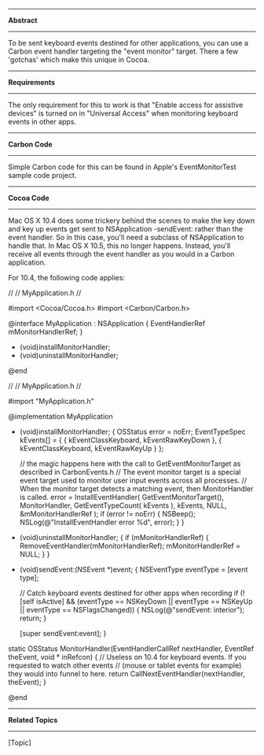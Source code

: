 ----
**Abstract**

----
To be sent keyboard events destined for other applications, you can use a Carbon event handler targeting the "event monitor" target. There a few 'gotchas' which make this unique in Cocoa.


----
**Requirements**

----
The only requirement for this to work is that "Enable access for assistive devices" is turned on in "Universal Access" when monitoring keyboard events in other apps.


----
**Carbon Code**

----
Simple Carbon code for this can be found in Apple's EventMonitorTest sample code project.


----
**Cocoa Code**

----
Mac OS X 10.4 does some trickery behind the scenes to make the key down and key up events get sent to NSApplication -sendEvent: rather than the event handler. So in this case, you'll need a subclass of NSApplication to handle that. In Mac OS X 10.5, this no longer happens. Instead, you'll receive all events through the event handler as you would in a Carbon application.

For 10.4, the following code applies:

    
//
//  MyApplication.h
// 

#import <Cocoa/Cocoa.h>
#import <Carbon/Carbon.h>

@interface MyApplication : NSApplication {
    EventHandlerRef mMonitorHandlerRef;
}

- (void)installMonitorHandler;
- (void)uninstallMonitorHandler;

@end


//
//  MyApplication.h
// 

#import "MyApplication.h"



@implementation MyApplication

- (void)installMonitorHandler;
{
	OSStatus error = noErr;
	EventTypeSpec	kEvents[] =
	{
		{ kEventClassKeyboard, kEventRawKeyDown },
		{ kEventClassKeyboard, kEventRawKeyUp }
	};
	
	// the magic happens here with the call to GetEventMonitorTarget as described in CarbonEvents.h
	// The event monitor target is a special event target used to monitor user input events across all processes.
	// When the monitor target detects a matching event, then MonitorHandler is called.
	error = InstallEventHandler( GetEventMonitorTarget(), MonitorHandler, GetEventTypeCount( kEvents ),
						 kEvents, NULL, &mMonitorHandlerRef );
	if (error != noErr) {
		NSBeep();
		NSLog(@"InstallEventHandler error %d", error);
	}
}


- (void)uninstallMonitorHandler;
{
	if (mMonitorHandlerRef) {
		RemoveEventHandler(mMonitorHandlerRef);
		mMonitorHandlerRef = NULL;
	}
}


- (void)sendEvent:(NSEvent *)event;
{
	NSEventType eventType = [event type];
	
	// Catch keyboard events destined for other apps when recording
	if (![self isActive] && (eventType == NSKeyDown || eventType == NSKeyUp || eventType == NSFlagsChanged)) {
		NSLog(@"sendEvent: interior");
		return;
	}

    [super sendEvent:event];
}


static OSStatus MonitorHandler(EventHandlerCallRef nextHandler, EventRef theEvent, void * inRefcon)
{
	// Useless on 10.4 for keyboard events. If you requested to watch other events
	// (mouse or tablet events for example) they would into funnel to here.
	return CallNextEventHandler(nextHandler, theEvent);
}

@end





----
**Related Topics**

----
[Topic]

